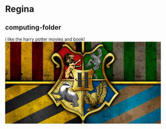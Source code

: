# Regina
## computing-folder
i like the harry potter movies and book!
![hogwarts crest](hogwarts-house-crest.jpg)
